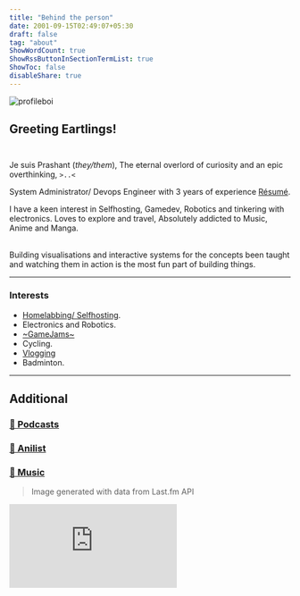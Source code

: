 ```yaml
---
title: "Behind the person"
date: 2001-09-15T02:49:07+05:30
draft: false
tag: "about"
ShowWordCount: true
ShowRssButtonInSectionTermList: true
ShowToc: false
disableShare: true
---
```


![profileboi](https://cdn.prashantnook.in/img/pacstand.png)

## <div title="and other hyper intelligent species">**Greeting Eartlings!**</div><br>

Je suis Prashant (_they/them_), The eternal overlord of curiosity and an epic overthinking, `>..<`<br>

System Administrator/ Devops Engineer with 3 years of experience [Résumé](https://cdn.prashantnook.in/resume.pdf).

I have a keen interest in Selfhosting, Gamedev, Robotics and tinkering with electronics. Loves to explore and travel, Absolutely addicted to Music, Anime and Manga.

<br>Building visualisations and interactive systems for the concepts been taught and watching them in action is the most fun part of building things.

---

### Interests

- [Homelabbing/ Selfhosting](https://prashantnook.in).
- Electronics and Robotics.
- [~GameJams~](https://pacchu.itch.io/)
- Cycling.
- [Vlogging](/vlogs)
- Badminton.

---

## Additional

### [&#128279; Podcasts](/podcasts)

### [&#128279; Anilist](https://anilist.co/user/pacchu)

<!-- > Updates Live

![anime-is-beautiful](https://api.prashantnook.in/user/pacchu/anime) -->

### [&#128279; Music](https://www.last.fm/user/itspacchu)

> Image generated with data from Last.fm API

![music-is-beautiful](https://www.tapmusic.net/collage.php?user=itspacchu&type=1month&size=5x5&caption=true&playcount=true)
